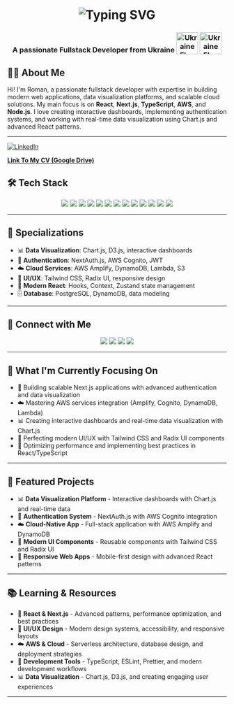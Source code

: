 
<!--
**romantsyhulov/romantsyhulov** is a ✨ _special_ ✨ repository because its `README.md` (this file) appears on your GitHub profile.
-->

<div align="center">
  <h1 align='center'>
<img src="https://readme-typing-svg.demolab.com?font=Fira+Code&weight=600&size=22&pause=1000&color=3F00F7&random=false&width=535&lines=%E2%9C%A8+Hey%2C+I'm+Roman.+You+are+Welcome!+%F0%9F%8C%9F" alt="Typing SVG" />
</h1>

<h3 align='center'>
  A passionate Fullstack Developer from Ukraine 
  
  <img style="vertical-align: sub" src="https://cdn.pixabay.com/photo/2022/03/02/10/23/ukraine-7042810_1280.png" alt="Ukraine Flag" width="50" />
<img style="vertical-align: sub" src="https://as1.ftcdn.net/jpg/05/34/05/82/1000_F_534058274_34ewZbsYXEYfEsPX7hK9uLpNznbe06PR.jpg" alt="Ukraine Flag" width="50" />
</h3>
  <!-- <p>
    <img src="https://komarev.com/ghpvc/?username=romantsyhulov&label=Profile%20views&color=0e75b6&style=flat" alt="Profile views"/>
  </p> -->
</div>


## 🧑‍💻 About Me

Hi! I'm Roman, a passionate fullstack developer with expertise in building modern web applications, data visualization platforms, and scalable cloud solutions. My main focus is on **React**, **Next.js**, **TypeScript**, **AWS**, and **Node.js**. I love creating interactive dashboards, implementing authentication systems, and working with real-time data visualization using Chart.js and advanced React patterns.

---

[![LinkedIn](https://img.shields.io/badge/LinkedIn-0077B5?style=for-the-badge&logo=linkedin&logoColor=white)](https://ua.linkedin.com/in/roman-tsigulov/)

**[Link To My CV (Google Drive)](https://drive.google.com/file/d/1FLBdt33qJH5fPshNWqHuLL23J_KDKto1/view?usp=sharing)**

## 🛠️ Tech Stack

<div align="center">
  <img src="https://img.shields.io/badge/Next.js-000000?style=for-the-badge&logo=nextdotjs&logoColor=white"/>
  <img src="https://img.shields.io/badge/React-20232A?style=for-the-badge&logo=react&logoColor=61DAFB"/>
  <img src="https://img.shields.io/badge/TypeScript-3178C6?style=for-the-badge&logo=typescript&logoColor=white"/>
  <img src="https://img.shields.io/badge/JavaScript-F7DF1E?style=for-the-badge&logo=javascript&logoColor=black"/>
  <img src="https://img.shields.io/badge/Node.js-339933?style=for-the-badge&logo=nodedotjs&logoColor=white"/>
  <img src="https://img.shields.io/badge/AWS-232F3E?style=for-the-badge&logo=amazonaws&logoColor=white"/>
  <img src="https://img.shields.io/badge/Tailwind_CSS-38B2AC?style=for-the-badge&logo=tailwind-css&logoColor=white"/>
  <img src="https://img.shields.io/badge/Chart.js-FF6384?style=for-the-badge&logo=chartdotjs&logoColor=white"/>
  <img src="https://img.shields.io/badge/PostgreSQL-316192?style=for-the-badge&logo=postgresql&logoColor=white"/>
  <img src="https://img.shields.io/badge/DynamoDB-4053D6?style=for-the-badge&logo=amazondynamodb&logoColor=white"/>
  <img src="https://img.shields.io/badge/Git-F05032?style=for-the-badge&logo=git&logoColor=white"/>
  <img src="https://img.shields.io/badge/HTML5-E34F26?style=for-the-badge&logo=html5&logoColor=white"/>
  <img src="https://img.shields.io/badge/CSS3-1572B6?style=for-the-badge&logo=css3&logoColor=white"/>
</div>

---
## 🎯 Specializations

- 📊 **Data Visualization**: Chart.js, D3.js, interactive dashboards
- 🔐 **Authentication**: NextAuth.js, AWS Cognito, JWT
- ☁️ **Cloud Services**: AWS Amplify, DynamoDB, Lambda, S3
- 🎨 **UI/UX**: Tailwind CSS, Radix UI, responsive design
- 📱 **Modern React**: Hooks, Context, Zustand state management
- 🗄️ **Database**: PostgreSQL, DynamoDB, data modeling

<!-- --- -->
<!-- ## 📊 GitHub Stats

<div align="center">
  <img src="https://github-readme-stats.vercel.app/api?username=romantsyhulov&show_icons=true&theme=radical" alt="Roman's GitHub stats" height="150"/>
  <img src="https://github-readme-streak-stats.herokuapp.com/?user=romantsyhulov&theme=radical" alt="GitHub Streak" height="150"/>
  <img src="https://github-readme-stats.vercel.app/api/top-langs/?username=romantsyhulov&layout=compact&theme=radical" alt="Top Languages" height="150"/>
</div> -->

---

## 🤝 Connect with Me

<p align="center">
  <a href="https://www.linkedin.com/in/roman-tsigulov-20754b22b/" target="_blank"><img src="https://img.shields.io/badge/LinkedIn-0A66C2?style=for-the-badge&logo=linkedin&logoColor=white"/></a>
  <a href="mailto:romannamor637@gmail.com?subject=Mail from GitHub" target="_blank"><img src="https://img.shields.io/badge/Gmail-EA4335?style=for-the-badge&logo=gmail&logoColor=white"/></a>
  <a href="https://github.com/Sigul4" target="_blank"><img src="https://img.shields.io/badge/GitHub-100000?style=for-the-badge&logo=github&logoColor=white"/></a>
  <a href="https://romantsyhulov.dev/" target="_blank"><img src="https://img.shields.io/badge/Portfolio-24292F?style=for-the-badge&logo=github&logoColor=white"/></a>
</p>

---

## 🎯 What I'm Currently Focusing On

- 🚀 Building scalable Next.js applications with advanced authentication and data visualization
- ☁️ Mastering AWS services integration (Amplify, Cognito, DynamoDB, Lambda)
- 📊 Creating interactive dashboards and real-time data visualization with Chart.js
- 🎨 Perfecting modern UI/UX with Tailwind CSS and Radix UI components
- 🔧 Optimizing performance and implementing best practices in React/TypeScript

---
## 🚀 Featured Projects

- 📊 **Data Visualization Platform** - Interactive dashboards with Chart.js and real-time data
- 🔐 **Authentication System** - NextAuth.js with AWS Cognito integration
- ☁️ **Cloud-Native App** - Full-stack application with AWS Amplify and DynamoDB
- 🎨 **Modern UI Components** - Reusable components with Tailwind CSS and Radix UI
- 📱 **Responsive Web Apps** - Mobile-first design with advanced React patterns

---
## 📚 Learning & Resources

- 📖 **React & Next.js** - Advanced patterns, performance optimization, and best practices
- 🎨 **UI/UX Design** - Modern design systems, accessibility, and responsive layouts
- ☁️ **AWS & Cloud** - Serverless architecture, database design, and deployment strategies
- 🔧 **Development Tools** - TypeScript, ESLint, Prettier, and modern development workflows
- 📊 **Data Visualization** - Chart.js, D3.js, and creating engaging user experiences

---
